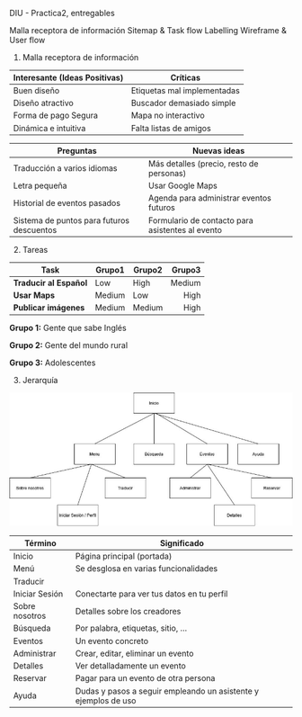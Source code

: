 DIU - Practica2, entregables

Malla receptora de información 
Sitemap & Task flow 
Labelling 
Wireframe & User flow 

1. Malla receptora de información

**Interesante (Ideas Positivas)** | **Críticas**
| ------------- | -------
  Buen diseño |  Etiquetas mal implementadas
  Diseño atractivo   |  Buscador demasiado simple
  Forma de pago Segura |  Mapa no interactivo
  Dinámica e intuitiva |  Falta listas de amigos

  **Preguntas** | **Nuevas ideas**
| ------------- | -------
  Traducción a varios idiomas |  Más detalles (precio, resto de personas)
  Letra pequeña                             |  Usar Google Maps
  Historial de eventos pasados              |  Agenda para administrar eventos futuros
  Sistema de puntos para futuros descuentos |  Formulario de contacto para asistentes al evento
  
  
2. Tareas

  **Task**                    | **Grupo1**  | **Grupo2** | **Grupo3**
  ------                  | ------  | ------ | ------:
  **Traducir al Español** | Low     | High   | Medium
  **Usar Maps**           | Medium  | Low    | High
  **Publicar imágenes**   | Medium  | Medium | High

  **Grupo 1:** Gente que sabe Inglés
  
  **Grupo 2:** Gente del mundo rural
  
  **Grupo 3:** Adolescentes
  
  
3. Jerarquía

![Jerarquia](../img/jerarquia.jpg)

**Término** | **Significado**     
| ------------- | -------
  Inicio  | Página principal (portada)
  Menú    | Se desglosa en varias funcionalidades
  Traducir  |
  Iniciar Sesión   | Conectarte para ver tus datos en tu perfil
  Sobre nosotros  | Detalles sobre los creadores
  Búsqueda  | Por palabra, etiquetas, sitio, …
  Eventos  | Un evento concreto
  Administrar  | Crear, editar, eliminar un evento
  Detalles  | Ver detalladamente un evento
  Reservar  | Pagar para un evento de otra persona
  Ayuda  | Dudas y pasos a seguir empleando un asistente y ejemplos de uso

